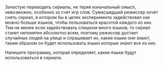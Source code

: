 Зачастую переводить сериалы, не теряя изначальный смысл, невозможно, особенно за счет игр слов. Сумасшедший режиссер хочет снять сериал, в котором бы в целях эксперимента задействовал как можно больше языков, чтобы пользоваться красотой каждого из них. Тем не менее если задействовать слишком много языков, то сериал станет непонятен абсолютно всем, поэтому режиссер достает случайных людей на улице и спрашивает их, какие языки они знают, таким образом он будет использовать языки которые знают все из них.

Напишите программу, которая определяет, какие языки будут использоваться в сериале.

